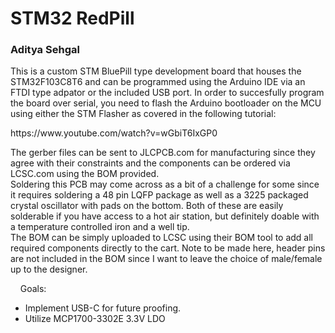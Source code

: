 # STM32 RedPill
### Aditya Sehgal

</p>This is a custom STM BluePill type development board that houses the STM32F103C8T6 and can be programmed using the Arduino IDE via an FTDI type adpator or the included USB port. In order to succesfully program the board over serial, you need to flash the Arduino bootloader on the MCU using either the STM Flasher as covered in the following tutorial:</p>
https://www.youtube.com/watch?v=wGbiT6IxGP0<br>

</p>The gerber files can be sent to JLCPCB.com for manufacturing since they agree with their constraints and the components can be ordered via LCSC.com using the BOM provided.<br>
Soldering this PCB may come across as a bit of a challenge for some since it requires soldering a 48 pin LQFP package as well as a 3225 packaged crystal oscillator with pads on the bottom. Both of these are easily solderable if you have access to a hot air station, but definitely doable with a temperature controlled iron and a well tip.<br>
The BOM can be simply uploaded to LCSC using their BOM tool to add all required components directly to the cart. Note to be made here, header pins are not included in the BOM since I want to leave the choice of male/female up to the designer.</p>
&nbsp;&nbsp;&nbsp;&nbsp;Goals:
 <il>   

- Implement USB-C for future proofing.
- Utilize MCP1700-3302E 3.3V LDO
 <il>
 